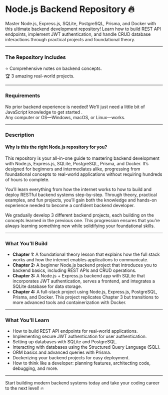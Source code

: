 # Node.js Backend Repository 🔥

Master Node.js, Express.js, SQLite, PostgreSQL, Prisma, and Docker with this ultimate backend development repository! Learn how to build REST API endpoints, implement JWT authentication, and handle CRUD database interactions through practical projects and foundational theory.  

---

### **The Repository Includes**   
⭐️ Comprehensive notes on backend concepts.  
🏆 3 amazing real-world projects.  

---

### **Requirements**  
No prior backend experience is needed! We'll just need a little bit of JavaScript knowledge to get started .  
Any computer or OS—Windows, macOS, or Linux—works. 

---

### **Description**  

#### **Why is this the right Node.js repository for you?**  
This repository is your all-in-one guide to mastering backend development with Node.js, Express.js, SQLite, PostgreSQL, Prisma, and Docker. It’s designed for beginners and intermediates alike, progressing from foundational concepts to real-world applications without requiring hundreds of hours to complete.  

You’ll learn everything from how the internet works to how to build and deploy RESTful backend systems step-by-step. Through theory, practical examples, and fun projects, you’ll gain both the knowledge and hands-on experience needed to become a confident backend developer.  

We gradually develop 3 different backend projects, each building on the concepts learned in the previous one. This progression ensures that you’re always learning something new while solidifying your foundational skills.  

---

### **What You’ll Build**  

- **Chapter 1:** A foundational theory lesson that explains how the full stack works and how the internet enables applications to communicate.  
- **Chapter 2:** A beginner Node.js backend project that introduces you to backend basics, including REST APIs and CRUD operations.  
- **Chapter 3:** A Node.js + Express.js backend app with SQLite that incorporates JWT authentication, serves a frontend, and integrates a SQLite database for data storage.  
- **Chapter 4:** A full-stack project using Node.js, Express.js, PostgreSQL, Prisma, and Docker. This project replicates Chapter 3 but transitions to more advanced tools and containerization with Docker.  

---

### **What You’ll Learn**  
- How to build REST API endpoints for real-world applications.  
- Implementing secure JWT authentication for user authentication.  
- Setting up databases with SQLite and PostgreSQL.  
- Interacting with databases using the Structured Query Language (SQL).
- ORM basics and advanced queries with Prisma.  
- Dockerizing your backend projects for easy deployment.  
- How to think like a developer: planning features, architecting code, debugging, and more.  

---


Start building modern backend systems today and take your coding career to the next level! 🔥  